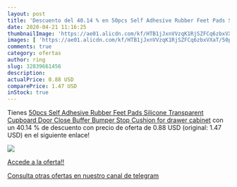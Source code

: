 ```yaml
---
layout: post
title: 'Descuento del 40.14 % en 50pcs Self Adhesive Rubber Feet Pads Sil'
date: 2020-04-21 11:16:25
thumbnailImage: 'https://ae01.alicdn.com/kf/HTB1jJxnVVzqK1RjSZFCq6zbxVXaT/50pcs-Self-Adhesive-Rubber-Feet-Pads-Silicone-Transparent-Cupboard-Door-Close-Buffer-Bumper-Stop-Cushion-for.jpg_350x350._SL200_.jpg'
images: [ 'https://ae01.alicdn.com/kf/HTB1jJxnVVzqK1RjSZFCq6zbxVXaT/50pcs-Self-Adhesive-Rubber-Feet-Pads-Silicone-Transparent-Cupboard-Door-Close-Buffer-Bumper-Stop-Cushion-for.jpg_350x350._SL200_.jpg' ]
comments: true
category: ofertas
author: ring
slug: 32839661456
description:
actualPrice: 0.88 USD
comparePrice: 1.47 USD
inStock: true
---
```


Tienes [50pcs Self Adhesive Rubber Feet Pads Silicone Transparent Cupboard Door Close Buffer Bumper Stop Cushion for drawer cabinet](https://www.amazon.com/dp/32839661456/?tag=redken08-20) con un 40.14 % de descuento con precio de oferta de 0.88 USD (original: 1.47 USD) en el siguiente enlace!

[![](https://ae01.alicdn.com/kf/HTB1jJxnVVzqK1RjSZFCq6zbxVXaT/50pcs-Self-Adhesive-Rubber-Feet-Pads-Silicone-Transparent-Cupboard-Door-Close-Buffer-Bumper-Stop-Cushion-for.jpg_350x350._SL200_.jpg)](https://www.amazon.com/dp/32839661456/?tag=redken08-20)

[Accede a la oferta!!](https://www.amazon.com/dp/32839661456/?tag=redken08-20)

[Consulta otras ofertas en nuestro canal de telegram](https://t.me/s/ofertas25)
